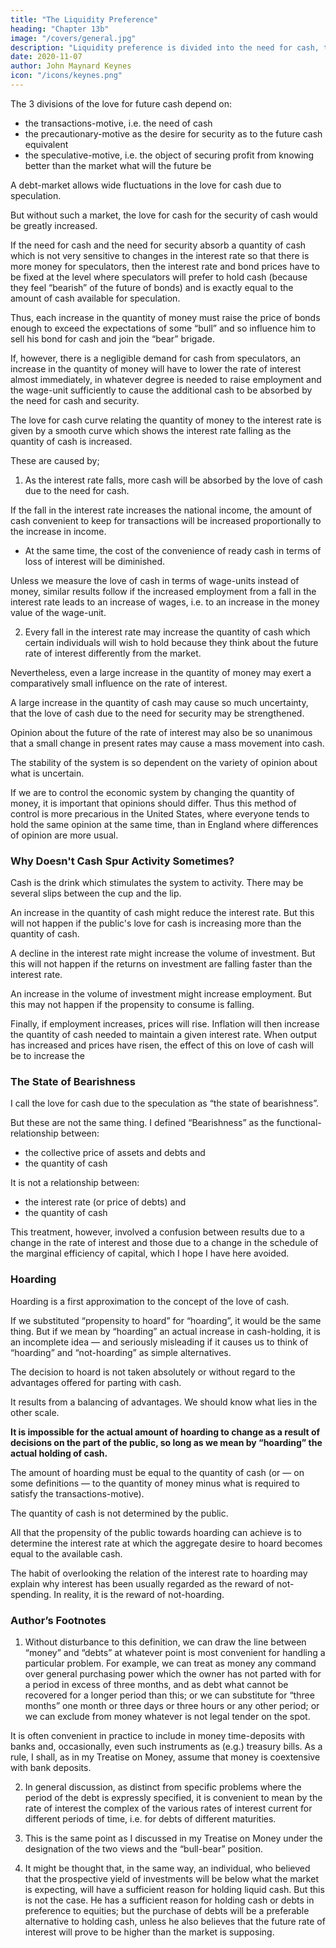 ```yaml
---
title: "The Liquidity Preference"
heading: "Chapter 13b"
image: "/covers/general.jpg"
description: "Liquidity preference is divided into the need for cash, the need to be secure with cash, and the speculation for more cash"
date: 2020-11-07
author: John Maynard Keynes
icon: "/icons/keynes.png"
---
```



The 3 divisions of the love for future cash <!-- liquidity-preference --> depend on:
- the transactions-motive, i.e. the need of cash
- the precautionary-motive as the desire for security as to the future cash equivalent
- the speculative-motive, i.e. the object of securing profit from knowing better than the market what will the future be

A debt-market allows wide fluctuations in the love for cash due to speculation.

But without such a market, the love for cash for the security of cash would be greatly increased.

If the need for cash and the need for security absorb a quantity of cash which is not very sensitive to changes in the interest rate so that there is more money for speculators, then the interest rate and bond prices have to be fixed at the level where speculators will prefer to hold cash (because they feel “bearish” of the future of bonds) and is exactly equal to the amount of cash available for speculation.

Thus, each increase in the quantity of money must raise the price of bonds enough to exceed the expectations of some “bull” and so influence him to sell his bond for cash and join the “bear” brigade.

If, however, there is a negligible demand for cash from speculators, an increase in the quantity of money will have to lower the rate of interest almost immediately, in whatever degree is needed to raise employment and the wage-unit sufficiently to cause the additional cash to be absorbed by the need for cash and security.

The love for cash <!-- liquidity-preference --> curve relating the quantity of money to the interest rate is given by a smooth curve which shows the interest rate falling as the quantity of cash is increased.

These are caused by;

1. As the interest rate falls, more cash will be absorbed by the love of cash due to the need for cash.

If the fall in the interest rate increases the national income, the amount of cash convenient to keep for transactions will be increased proportionally to the increase in income.
- At the same time, the cost of the convenience of ready cash in terms of loss of interest will be diminished.

Unless we measure the love of cash in terms of wage-units instead of money, similar results follow if the increased employment from a fall in the interest rate leads to an increase of wages, i.e. to an increase in the money value of the wage-unit.

2. Every fall in the interest rate may increase the quantity of cash which certain individuals will wish to hold because they think about the future rate of interest differently from the market.

Nevertheless, even a large increase in the quantity of money may exert a comparatively small influence on the rate of interest.

A large increase in the quantity of cash may cause so much uncertainty, that the love of cash<!--  liquidity-preferences --> due to the need for security may be strengthened.

Opinion about the future of the rate of interest may also be so unanimous that a small change in present rates may cause a mass movement into cash.

The stability of the system is so dependent on the variety of opinion about what is uncertain.

If we are to control the economic system by changing the quantity of money, it is important that opinions should differ.
Thus this method of control is more precarious in the United States, where everyone tends to hold the same opinion at the same time, than in England where differences of opinion are more usual.


###  Why Doesn't Cash Spur Activity Sometimes?

Cash is the drink which stimulates the system to activity. There may be several slips between the cup and the lip.

An increase in the quantity of cash might reduce the interest rate. But this will not happen if the public's love for cash is increasing more than the quantity of cash.

A decline in the interest rate might increase the volume of investment. But this will not happen if the returns on investment are falling faster than the interest rate.

An increase in the volume of investment might increase employment. But this may not happen if the propensity to consume is falling.

Finally, if employment increases, prices will rise. Inflation will then increase the quantity of cash needed to maintain a given interest rate. When output has increased and prices have risen, the effect of this on love of cash will be to increase the


### The State of Bearishness

I call the love for cash <!-- liquidity-preference --> due to the <!-- speculative-motive --> speculation as “the state of bearishness”. 
<!-- corresponds to what in my Treatise on Money I called . -->

But these are not the same thing. I defined “Bearishness” as the functional-relationship between:
- the collective price of assets and debts and
- the quantity of cash

It is not a relationship between:
- the interest rate (or price of debts) and
- the quantity of cash

This treatment, however, involved a confusion between results due to a change in the rate of interest and those due to a change in the schedule of the marginal efficiency of capital, which I hope I have here avoided.

### Hoarding

Hoarding is a first approximation to the concept of the love of cash.

If we substituted “propensity to hoard” for “hoarding”, it would be the same thing. But if we mean by “hoarding” an actual increase in cash-holding, it is an incomplete idea — and seriously misleading if it causes us to think of “hoarding” and “not-hoarding” as simple alternatives.

The decision to hoard is not taken absolutely or without regard to the advantages offered for parting with cash.

It results from a balancing of advantages. We should know what lies in the other scale.

**It is impossible for the actual amount of hoarding to change as a result of decisions on the part of the public, so long as we mean by “hoarding” the actual holding of cash.**

The amount of hoarding must be equal to the quantity of cash (or — on some definitions — to the quantity of money minus what is required to satisfy the transactions-motive).

The quantity of cash is not determined by the public.

All that the propensity of the public towards hoarding can achieve is to determine the interest rate at which the aggregate desire to hoard becomes equal to the available cash.

The habit of overlooking the relation of the interest rate to hoarding may explain why interest has been usually regarded as the reward of not-spending. In reality, it is the reward of not-hoarding.


### Author’s Footnotes 

1. Without disturbance to this definition, we can draw the line between “money” and “debts” at whatever point is most convenient for handling a particular problem. For example, we can treat as money any command over general purchasing power which the owner has not parted with for a period in excess of three months, and as debt what cannot be recovered for a longer period than this; or we can substitute for “three months” one month or three days or three hours or any other period; or we can exclude from money whatever is not legal tender on the spot. 

It is often convenient in practice to include in money time-deposits with banks and, occasionally, even such instruments as (e.g.) treasury bills. As a rule, I shall, as in my Treatise on Money, assume that money is coextensive with bank deposits. 

2. In general discussion, as distinct from specific problems where the period of the debt is expressly specified, it is convenient to mean by the rate of interest the complex of the various rates of interest current for different periods of time, i.e. for debts of different maturities. 

3. This is the same point as I discussed in my Treatise on Money under the designation of the two views and the “bull-bear” position. 

4. It might be thought that, in the same way, an individual, who believed that the prospective yield of investments will be below what the market is expecting, will have a sufficient reason for holding liquid cash. But this is not the case. He has a sufficient reason for holding cash or debts in preference to equities; but the purchase of debts will be a preferable alternative to holding cash, unless he also believes that the future rate of interest will prove to be higher than the market is supposing.